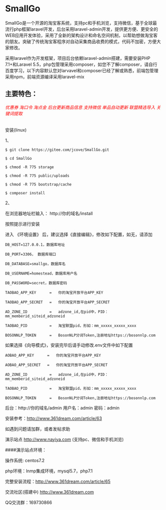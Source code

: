 # SmallGo
   SmallGo是一个开源的淘宝客系统，支持pc和手机浏览，支持微信，基于全球最流行php框架laravel开发，后台采用laravel-admin开发，提供更方便、更安全的WEB应用开发体验，采用了全新的架构设计和命名空间机制，以帮助想做淘宝客的朋友。突破了传统淘宝客程序对自动采集商品收费的模式，代码不加密，方便大家修改。

   采用laravel作为开发框架，项目后台依赖laravel-admin搭建，需要安装PHP 7.1+和Laravel 5.5，php包管理采用composer，如您不了解composer，请自行百度学习，以下内容默认您对larvavel和composer已经了解或熟悉，前端包管理采用npm，前端资源编译采用laravel-mix

   ## 主要特色：
   ###### <font color=#ff0000>优惠券 淘口令 淘点金 后台更新商品信息 支持微信 单品自动更新 联盟精选导入 关键词提取</font>
       
安装(linux) 

1、
    
    $ git clone https://gitee.com/jcove/SmallGo.git
    
    $ cd SmallGo 
    
    $ chmod -R 775 storage
    
    $ chmod -R 775 public/uploads
    
    $ chmod -R 775 bootstrap/cache
    
    $ composer install
2、 
    
   在浏览器地址栏输入： http://你的域名/install
   
   按照提示进行安装
   
   进入 《环境设置》 后，建议选择《直接编辑》，修改如下配置，如无，请添加
   
    DB_HOST=127.0.0.1，数据库地址
   
    DB_PORT=3306， 数据库端口
   
    DB_DATABASE=smallgo，数据库名
   
    DB_USERNAME=homestead，数据库用户名
   
    DB_PASSWORD=secret，数据库密码
   
    TAOBAO_APP_KEY      =   你的淘宝开放平台APP_KEY
   
    TAOBAO_APP_SECRET   =   你的淘宝开放平台APP_SECRET
   
    AD_ZONE_ID          =   adzone_id,在pid中，PID：mm_memberid_siteid_adzoneid
   
    TAOBAO_PID          =   淘宝联盟pid，形如：mm_xxxxx_xxxxx_xxxx
   
    BOSONNLP_TOKEN      =   BosonNLP分词Token,注册地址https://bosonnlp.com
   
   如果选择《向导模式》，安装完毕后请手动修改.env文件中如下配置
   
    AOBAO_APP_KEY      =   你的淘宝开放平台APP_KEY
      
    AOBAO_APP_SECRET   =   你的淘宝开放平台APP_SECRET
      
    AD_ZONE_ID          =   adzone_id,在pid中，PID：mm_memberid_siteid_adzoneid
      
    TAOBAO_PID          =   淘宝联盟pid，形如：mm_xxxxx_xxxxx_xxxx
      
    BOSONNLP_TOKEN      =   BosonNLP分词Token,注册地址https://bosonnlp.com
      
    
后台：http://你的域名/admin  用户名：admin 密码：admin

安装参考：http://www.361dream.com/article/63

如遇到问题请加群，或者发帖求助
    
演示站点 http://www.nayiya.com (支持pc、微信和手机浏览)

####演示站点环境：

操作系统: centos7.2  

php环境：lnmp集成环境，mysql5.7，php7.1
  
完整安装流程：http://www.361dream.com/article/65  
  
交流社区(搭建中) http://www.361dream.com


QQ交流群：169730866